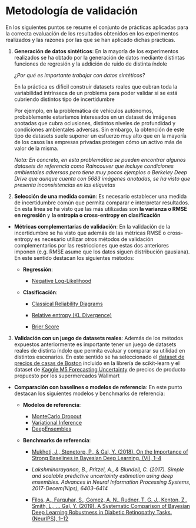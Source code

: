 # Metodología de validación 

En los siguientes puntos se resume el conjunto de prácticas aplicadas para la correcta evaluación de los resultados obtenidos en los experimentos realizados y las razones por las que se han aplicado dichas prácticas.

1) **Generación de datos sintéticos**: En la mayoría de los experimentos realizados se ha obtado por la generación de datos mediante distintas funciones de regresión y la addición de ruido de distinta índole

    *¿Por qué es importante trabajar con datos sintéticos?*

    En la práctica es dificil construir datasets reales que cubran toda la variabilidad intrínseca de un problema para poder validar si se está cubriendo distintos tipo de incertidumbre

    Por ejemplo, en la problemática de vehículos autónomos, probablemente estaríamos interesados en un dataset de imágenes anotadas que cubra oclusiones, distintos niveles de profundidad y condiciones ambientales adversas. Sin embargo, la obtención de este tipo de datasets suele suponer un esfuerzo muy alto que en la mayoría de los casos las empresas privadas protegen cómo un activo más de valor de la misma.

    *Nota: En concreto, en esta problemática se pueden encontrar algunos datasets de referencia como Raincouver que incluye condiciones ambientales adversas pero tiene muy pocos ejemplos o Berkeley Deep Drive que aunque cuenta con 5683 imágenes anotadas, se ha visto que presenta inconsistencias en las etiquetas*

2) **Selección de una medida común**: Es necesario establecer una medida de incertidumbre común que permita comparar e interpretar resultados. En esta línea se ha visto que las más utilizadas son **la varianza o RMSE en regresión** y **la entropía o cross-entropy en clasificación**


* **Métricas complementarias de validación**: En la validación de la incertidumbre se ha visto que además de las métricas RMSE o cross-entropy es necesario utilizar otros métodos de validación complementarios por las restricciones que estas dos anteriores imponen (e.g. RMSE asume que los datos siguen distribución gausiana). En este sentido destacan los siguientes métodos:

    * **Regressión**:

        * [Negative Log-Likelihood](https://medium.com/deeplearningmadeeasy/negative-log-likelihood-6bd79b55d8b6)

    * **Clasificación**: 
        * [Classical Reliability Diagrams](https://towardsdatascience.com/introduction-to-reliability-diagrams-for-probability-calibration-ed785b3f5d44)

        * [Relative entropy (KL Divergence)](https://machinelearningmastery.com/cross-entropy-for-machine-learning/)

        * [Brier Score](https://statisticaloddsandends.wordpress.com/2019/12/29/what-is-a-brier-score/)


3) **Validación con un juego de datasets reales**: Además de los métodos expuestos anteriormente es importante tener un juego de datasets reales de distinta índole que permita evaluar y comparar  su utilidad en distintos escenarios. En este sentido se ha seleccionado el [dataset de precios de casas de Boston](https://scikit-learn.org/stable/modules/generated/sklearn.datasets.load_boston.html)  íncluido en la librería de scikit-learn y el dataset de [Kaggle M5 Forecasting Uncertainty](https://www.kaggle.com/c/m5-forecasting-uncertainty) de precios de producto propuesto por los supermercados Wallmart

* **Comparación con baselines o modelos de referencia**: En este punto destacan los siguientes modelos y benchmarks de referencia:

    * **Modelos de referencia**:
        * [MonteCarlo Dropout](https://medium.com/@ahmdtaha/dropout-as-a-bayesian-approximation-representing-model-uncertainty-in-deep-learning-7a2e49e64a15)
        * [Variational Inference](https://medium.com/@jonathan_hui/machine-learning-variational-inference-273d8e6480bb)
        * [DeepEnsembles](https://arxiv.org/abs/1912.02757)

    * **Benchmarks de referencia**: 

        * [Mukhoti, J., Stenetorp, P., & Gal, Y. (2018). On the Importance of Strong Baselines in Bayesian Deep Learning. (Vi), 1–4](http://arxiv.org/abs/1811.09385)

        * *Lakshminarayanan, B., Pritzel, A., & Blundell, C. (2017). Simple and scalable predictive uncertainty estimation using deep ensembles. Advances in Neural Information Processing Systems, 2017-Decem(Nips), 6403–6414*

        * [Filos, A., Farquhar, S., Gomez, A. N., Rudner, T. G. J., Kenton, Z., Smith, L., … Gal, Y. (2019). A Systematic Comparison of Bayesian Deep Learning Robustness in Diabetic Retinopathy Tasks. (NeurIPS), 1–12](http://arxiv.org/abs/1912.10481)



